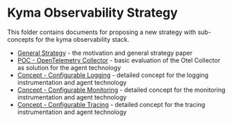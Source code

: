 # Kyma Observability Strategy

This folder contains documents for proposing a new strategy with sub-concepts for the kyma observability stack.

* [General Strategy](./strategy.md) - the motivation and general strategy paper
* [POC - OpenTelemetry Collector](./opentelemetry/README.md.md) - basic evaluation of the Otel Collector as solution for the agent technology
* [Concept - Configurable Logging](./configurable-logging/README.md) - detailed concept for the logging instrumentation and agent technology
* [Concept - Configurable Monitoring](./configurable-monitoring/README.md) - detailed concept for the monitoring instrumentation and agent technology
* [Concept - Configurable Tracing](./configurable-tracing/README.md) - detailed concept for the tracing instrumentation and agent technology